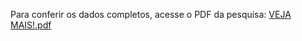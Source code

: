 Para conferir os dados completos, acesse o PDF da pesquisa:
[VEJA MAIS!.pdf](https://github.com/user-attachments/files/21960384/VEJA.MAIS.pdf)



